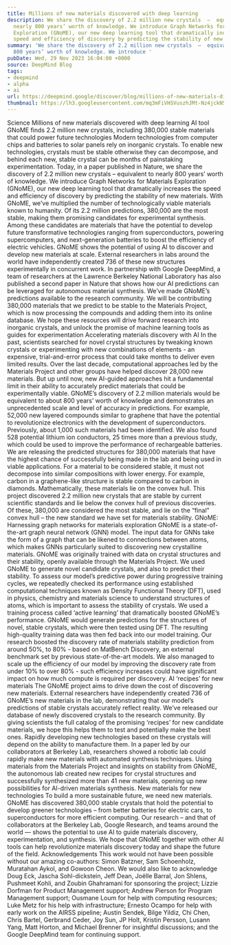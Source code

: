 ```yaml
---
title: Millions of new materials discovered with deep learning
description: We share the discovery of 2.2 million new crystals  –  equivalent to
  nearly 800 years’ worth of knowledge. We introduce Graph Networks for Materials
  Exploration (GNoME), our new deep learning tool that dramatically increases the
  speed and efficiency of discovery by predicting the stability of new materials.
summary: 'We share the discovery of 2.2 million new crystals  –  equivalent to nearly
  800 years’ worth of knowledge. We introduce '
pubDate: Wed, 29 Nov 2023 16:04:00 +0000
source: DeepMind Blog
tags:
- deepmind
- alpha
- ai
url: https://deepmind.google/discover/blog/millions-of-new-materials-discovered-with-deep-learning/
thumbnail: https://lh3.googleusercontent.com/mq3mFiVHSVuszhJMt-Nz4jckN5qy3cAckEIdNYDPhy8UHjxk4VkGFriqo8sA76teioNQ2fC3qgMH7FJfPc0L5JJPppXiZzHP7Rl3UodlU4IC4TWw=w528-h297-n-nu-rw
---
```


Science
Millions of new materials discovered with deep learning
AI tool GNoME finds 2.2 million new crystals, including 380,000 stable materials that could power future technologies
Modern technologies from computer chips and batteries to solar panels rely on inorganic crystals. To enable new technologies, crystals must be stable otherwise they can decompose, and behind each new, stable crystal can be months of painstaking experimentation.
Today, in a paper published in Nature, we share the discovery of 2.2 million new crystals – equivalent to nearly 800 years’ worth of knowledge. We introduce Graph Networks for Materials Exploration (GNoME), our new deep learning tool that dramatically increases the speed and efficiency of discovery by predicting the stability of new materials.
With GNoME, we’ve multiplied the number of technologically viable materials known to humanity. Of its 2.2 million predictions, 380,000 are the most stable, making them promising candidates for experimental synthesis. Among these candidates are materials that have the potential to develop future transformative technologies ranging from superconductors, powering supercomputers, and next-generation batteries to boost the efficiency of electric vehicles.
GNoME shows the potential of using AI to discover and develop new materials at scale. External researchers in labs around the world have independently created 736 of these new structures experimentally in concurrent work. In partnership with Google DeepMind, a team of researchers at the Lawrence Berkeley National Laboratory has also published a second paper in Nature that shows how our AI predictions can be leveraged for autonomous material synthesis.
We’ve made GNoME’s predictions available to the research community. We will be contributing 380,000 materials that we predict to be stable to the Materials Project, which is now processing the compounds and adding them into its online database. We hope these resources will drive forward research into inorganic crystals, and unlock the promise of machine learning tools as guides for experimentation
Accelerating materials discovery with AI
In the past, scientists searched for novel crystal structures by tweaking known crystals or experimenting with new combinations of elements - an expensive, trial-and-error process that could take months to deliver even limited results. Over the last decade, computational approaches led by the Materials Project and other groups have helped discover 28,000 new materials. But up until now, new AI-guided approaches hit a fundamental limit in their ability to accurately predict materials that could be experimentally viable. GNoME’s discovery of 2.2 million materials would be equivalent to about 800 years’ worth of knowledge and demonstrates an unprecedented scale and level of accuracy in predictions.
For example, 52,000 new layered compounds similar to graphene that have the potential to revolutionize electronics with the development of superconductors. Previously, about 1,000 such materials had been identified. We also found 528 potential lithium ion conductors, 25 times more than a previous study, which could be used to improve the performance of rechargeable batteries.
We are releasing the predicted structures for 380,000 materials that have the highest chance of successfully being made in the lab and being used in viable applications. For a material to be considered stable, it must not decompose into similar compositions with lower energy. For example, carbon in a graphene-like structure is stable compared to carbon in diamonds. Mathematically, these materials lie on the convex hull. This project discovered 2.2 million new crystals that are stable by current scientific standards and lie below the convex hull of previous discoveries. Of these, 380,000 are considered the most stable, and lie on the “final” convex hull – the new standard we have set for materials stability.
GNoME: Harnessing graph networks for materials exploration
GNoME is a state-of-the-art graph neural network (GNN) model. The input data for GNNs take the form of a graph that can be likened to connections between atoms, which makes GNNs particularly suited to discovering new crystalline materials.
GNoME was originally trained with data on crystal structures and their stability, openly available through the Materials Project. We used GNoME to generate novel candidate crystals, and also to predict their stability. To assess our model’s predictive power during progressive training cycles, we repeatedly checked its performance using established computational techniques known as Density Functional Theory (DFT), used in physics, chemistry and materials science to understand structures of atoms, which is important to assess the stability of crystals.
We used a training process called ‘active learning’ that dramatically boosted GNoME’s performance. GNoME would generate predictions for the structures of novel, stable crystals, which were then tested using DFT. The resulting high-quality training data was then fed back into our model training.
Our research boosted the discovery rate of materials stability prediction from around 50%, to 80% - based on MatBench Discovery, an external benchmark set by previous state-of-the-art models. We also managed to scale up the efficiency of our model by improving the discovery rate from under 10% to over 80% - such efficiency increases could have significant impact on how much compute is required per discovery.
AI ‘recipes’ for new materials
The GNoME project aims to drive down the cost of discovering new materials. External researchers have independently created 736 of GNoME’s new materials in the lab, demonstrating that our model’s predictions of stable crystals accurately reflect reality. We’ve released our database of newly discovered crystals to the research community. By giving scientists the full catalog of the promising ‘recipes’ for new candidate materials, we hope this helps them to test and potentially make the best ones.
Rapidly developing new technologies based on these crystals will depend on the ability to manufacture them. In a paper led by our collaborators at Berkeley Lab, researchers showed a robotic lab could rapidly make new materials with automated synthesis techniques. Using materials from the Materials Project and insights on stability from GNoME, the autonomous lab created new recipes for crystal structures and successfully synthesized more than 41 new materials, opening up new possibilities for AI-driven materials synthesis.
New materials for new technologies
To build a more sustainable future, we need new materials. GNoME has discovered 380,000 stable crystals that hold the potential to develop greener technologies – from better batteries for electric cars, to superconductors for more efficient computing.
Our research – and that of collaborators at the Berkeley Lab, Google Research, and teams around the world — shows the potential to use AI to guide materials discovery, experimentation, and synthesis. We hope that GNoME together with other AI tools can help revolutionize materials discovery today and shape the future of the field.
Acknowledgements
This work would not have been possible without our amazing co-authors: Simon Batzner, Sam Schoenholz, Muratahan Aykol, and Gowoon Cheon. We would also like to acknowledge Doug Eck, Jascha Sohl-dickstein, Jeff Dean, Joëlle Barral, Jon Shlens, Pushmeet Kohli, and Zoubin Ghahramani for sponsoring the project; Lizzie Dorfman for Product Management support; Andrew Pierson for Program Management support; Ousmane Loum for help with computing resources; Luke Metz for his help with infrastructure; Ernesto Ocampo for help with early work on the AIRSS pipeline; Austin Sendek, Bilge Yildiz, Chi Chen, Chris Bartel, Gerbrand Ceder, Joy Sun, JP Holt, Kristin Persson, Lusann Yang, Matt Horton, and Michael Brenner for insightful discussions; and the Google DeepMind team for continuing support.